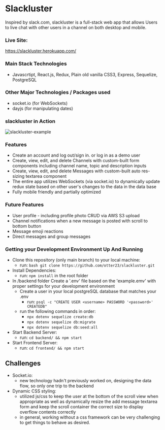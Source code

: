 # Slackluster

Inspired by slack.com, slackluster is a full-stack web app that allows Users to live chat with other users in a channel on both desktop and mobile.

### Live Site:
https://slackluster.herokuapp.com/

### Main Stack Technologies

- Javascrtipt, React.js, Redux, Plain old vanilla CSS3, Express, Sequelize, PostgreSQL

### Other Major Technologies / Packages used

- socket.io (for WebSockets)
- dayjs (for manipulating dates)

### slackluster in Action

![slackluster-example](https://user-images.githubusercontent.com/8154112/174501167-33303e7a-b373-4ce7-98dd-ee584353d03e.gif)

### Features
- Create an account and log out/sign in. or log in as a demo user
- Create, view, edit, and delete Channels with custom-built form components including channel name, topic and description inputs
- Create, view, edit, and delete Messages with custom-built auto res-sizing textarea component
- The entire app utilizes WebSockets (via socket.io) to dynamically update redux state based on other user's changes to the data in the data base
- Fully mobile friendly and partially optimized

### Future Features
- User profile - including profile photo CRUD via AWS S3 upload
- Channel notifications when a new message is posted with scroll to bottom button
- Message emoji reactions
- Direct messages and group messages

### Getting your Development Environment Up And Running

- Clone this repository (only main branch) to your local machine:
  - run: `bash git clone https://github.com/otter23/slackluster.git `
- Install Dependencies:
  - run: `npm install` in the root folder
- In /backend folder
  Create a '.env' file based on the 'example.emv' with proper settings for your development environment
  - Create a user in your local postgreSQL database that matches your .env
    - run: `psql -c "CREATE USER <username> PASSWORD '<password>' CREATEDB"`
  - run the following commands in order:
    - `npx dotenv sequelize create:db`
    - `npx dotenv sequelize db:migrate`
    - `npx dotenv sequelize db:seed:all`
- Start Backend Server:
  - run: `cd backend/ && npm start`
- Start Frontend Server:
  - run: `cd frontend/ && npm start`

## Challenges

- Socket.io:
  - new technology hadn't previously worked on, designing the data flow, so only one trip to the backend
- Dynamic CSS styling:
  - utilized js/css to keep the user at the bottom of the scroll view when appropriate as well as dynamically resize the add message textarea form and keep the scroll container the correct size to display overflow contents correctly 
  - in general, working without a css framework can be very challenging to get things to behave as desired.
